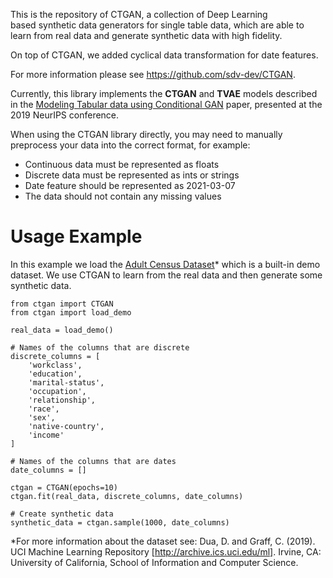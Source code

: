 This is the repository of CTGAN, a collection of Deep Learning based synthetic data generators for single table data, which are able to learn from real data and generate synthetic data with high fidelity.

On top of CTGAN, we added cyclical data transformation for date features.

For more information please see https://github.com/sdv-dev/CTGAN.

Currently, this library implements the **CTGAN** and **TVAE** models described in the [Modeling Tabular data using Conditional GAN](https://arxiv.org/abs/1907.00503) paper, presented at the 2019 NeurIPS conference.


When using the CTGAN library directly, you may need to manually preprocess your data into the correct format, for example:

* Continuous data must be represented as floats
* Discrete data must be represented as ints or strings
* Date feature should be represented as 2021-03-07
* The data should not contain any missing values

# Usage Example

In this example we load the [Adult Census Dataset](https://archive.ics.uci.edu/ml/datasets/adult)* which is a built-in demo dataset. We use CTGAN to learn from the real data and then generate some synthetic data.

```python3
from ctgan import CTGAN
from ctgan import load_demo

real_data = load_demo()

# Names of the columns that are discrete
discrete_columns = [
    'workclass',
    'education',
    'marital-status',
    'occupation',
    'relationship',
    'race',
    'sex',
    'native-country',
    'income'
]

# Names of the columns that are dates
date_columns = []

ctgan = CTGAN(epochs=10)
ctgan.fit(real_data, discrete_columns, date_columns)

# Create synthetic data
synthetic_data = ctgan.sample(1000, date_columns)
```

*For more information about the dataset see:
Dua, D. and Graff, C. (2019). UCI Machine Learning Repository [http://archive.ics.uci.edu/ml].
Irvine, CA: University of California, School of Information and Computer Science.
